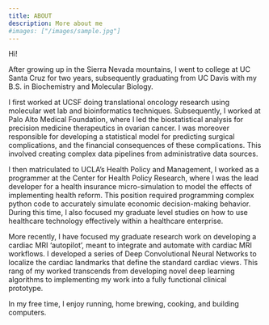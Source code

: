 ```yaml
---
title: ABOUT
description: More about me
#images: ["/images/sample.jpg"]
---
```


Hi!

After growing up in the Sierra Nevada mountains, I went to college at UC Santa Cruz for two years, subsequently graduating from UC Davis with my B.S. in Biochemistry and Molecular Biology.

I first worked at UCSF doing translational oncology research using molecular wet lab and bioinformatics techniques. Subsequently, I worked at Palo Alto Medical Foundation, where I led the biostatistical analysis for precision medicine therapeutics in ovarian cancer. I was moreover responsible for developing a statistical model for predicting surgical complications, and the financial consequences of these complications. This involved creating complex data pipelines from administrative data sources.

I then matriculated to UCLA’s Health Policy and Management, I worked as a programmer at the Center for Health Policy Research, where I was the lead developer for a health insurance micro-simulation to model the effects of implementing health reform. This position required programming complex python code to accurately simulate economic decision-making behavior. During this time, I also focused my graduate level studies on how to use healthcare technology effectively within a healthcare enterprise.

More recently, I have focused my graduate research work on developing a cardiac MRI ‘autopilot’, meant to integrate and automate with cardiac MRI workflows. I developed a series of Deep Convolutional Neural Networks to localize the cardiac landmarks that define the standard cardiac views. This rang of my worked transcends from developing novel deep learning algorithms to implementing my work into a fully functional clinical prototype.

In my free time, I enjoy running, home brewing, cooking, and building computers.
